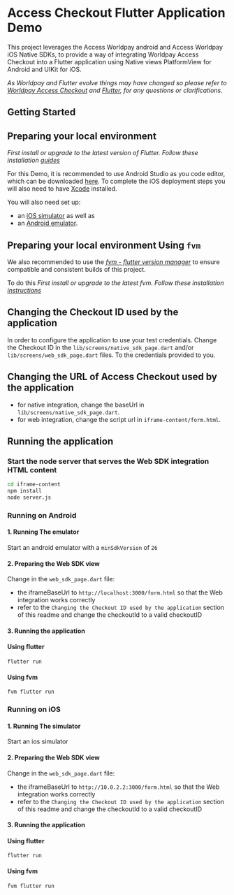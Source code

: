 # Access Checkout Flutter Application Demo

This project leverages the Access Worldpay android and Access Worldpay iOS Native SDKs, to provide a way of integrating
Worldpay Access Checkout into a Flutter application using Native views PlatformView for Android and UIKit for iOS.

*_As Worldpay and Flutter evolve things may have changed so please refer to_ [_Worldpay Access
Checkout_](https://developer.worldpay.com/products/access/checkout) and  [_Flutter_](https://flutter.dev/docs)_,
for any questions or clarifications._*

## Getting Started

## Preparing your local environment

*_First install or upgrade to the latest version of Flutter. Follow these installation_ [
_guides_ ](https://flutter.dev/docs/get-started/install)*

For this Demo, it is recommended to use Android Studio as you code editor, which can be
downloaded [here](https://developer.android.com/studio/).
To complete the iOS deployment steps you will also need to have [Xcode](https://developer.apple.com/xcode/) installed.

You will also need set up:

- an [iOS simulator](https://flutter.dev/docs/get-started/install/macos#set-up-the-ios-simulator) as well as
- an [Android emulator](https://flutter.dev/docs/get-started/install/macos#set-up-the-android-emulator).

## Preparing your local environment Using `fvm`

We also recommended to use the [_fvm - flutter version
manager_](https://fvm.app/documentation/getting-started/installation) to ensure compatible and consistent builds of this
project.

To do this *_First install or upgrade to the latest fvm. Follow these installation_ [
_instructions_ ](https://fvm.app/documentation/getting-started/installation)*

## Changing the Checkout ID used by the application

In order to configure the application to use your test credentials.
Change the Checkout ID in the `lib/screens/native_sdk_page.dart` and/or `lib/screens/web_sdk_page.dart` files.
To the credentials provided to you.

## Changing the URL of Access Checkout used by the application

- for native integration, change the baseUrl in `lib/screens/native_sdk_page.dart`.
- for web integration, change the script url in `iframe-content/form.html`.

## Running the application

### Start the node server that serves the Web SDK integration HTML content

```bash
cd iframe-content
npm install
node server.js
```

### Running on Android

#### 1. Running The emulator

Start an android emulator with a `minSdkVersion` of `26`

#### 2. Preparing the Web SDK view

Change in the `web_sdk_page.dart` file:

- the iframeBaseUrl to `http://localhost:3000/form.html` so that the Web integration works correctly
- refer to the `Changing the Checkout ID used by the application` section of this readme and change the checkoutId to a
  valid checkoutID

#### 3. Running the application

#### Using flutter
```shell
flutter run
```

#### Using fvm
```shell
fvm flutter run
```

### Running on iOS

#### 1. Running The simulator

Start an ios simulator

#### 2. Preparing the Web SDK view

Change in the `web_sdk_page.dart` file:

- the iframeBaseUrl to `http://10.0.2.2:3000/form.html` so that the Web integration works correctly
- refer to the `Changing the Checkout ID used by the application` section of this readme and change the checkoutId to a
  valid checkoutID

#### 3. Running the application
#### Using flutter
```shell
flutter run
```

#### Using fvm
```shell
fvm flutter run
```
